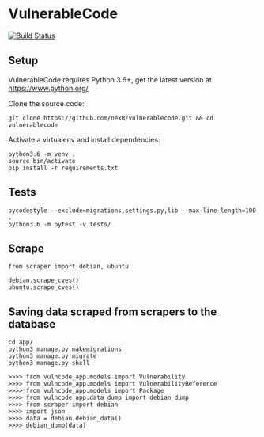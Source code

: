 # VulnerableCode

[![Build Status](https://travis-ci.org/nexB/vulnerablecode.svg?branch=develop)](https://travis-ci.org/nexB/vulnerablecode)

Setup
-----
VulnerableCode requires Python 3.6+, get the latest version at https://www.python.org/

Clone the source code:

```
git clone https://github.com/nexB/vulnerablecode.git && cd vulnerablecode
```

Activate a virtualenv and install dependencies:

```
python3.6 -m venv .
source bin/activate
pip install -r requirements.txt
```

Tests
-----

```
pycodestyle --exclude=migrations,settings.py,lib --max-line-length=100 .
python3.6 -m pytest -v tests/
```

Scrape
------

```
from scraper import debian, ubuntu

debian.scrape_cves()
ubuntu.scrape_cves()
```
Saving data scraped from scrapers to the database
-----

```
cd app/
python3 manage.py makemigrations
python3 manage.py migrate
python3 manage.py shell

>>>> from vulncode_app.models import Vulnerability
>>>> from vulncode_app.models import VulnerabilityReference
>>>> from vulncode_app.models import Package
>>>> from vulncode_app.data_dump import debian_dump
>>>> from scraper import debian 
>>>> import json
>>>> data = debian.debian_data()
>>>> debian_dump(data)
```
